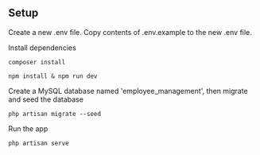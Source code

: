## Setup

Create a new .env file. Copy contents of .env.example to the new .env file.

Install dependencies

```
composer install
```

```
npm install & npm run dev
```

Create a MySQL database named 'employee_management', then migrate and seed the database

```
php artisan migrate --seed
```

Run the app

```
php artisan serve
```
